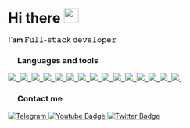 <h1>Hi there <img src="https://raw.githubusercontent.com/MartinHeinz/MartinHeinz/master/wave.gif" width="30" height="30"></h1>

<p><strong>I`am 𝙵𝚞𝚕𝚕-𝚜𝚝𝚊𝚌𝚔 𝚍𝚎𝚟𝚎𝚕𝚘𝚙𝚎𝚛</strong></p>

<h3><img src="https://github.githubassets.com/images/icons/emoji/unicode/1f6e0.png" width="15" height="15"> Languages and tools</h3>
<a href="https://github.com/IgorPetrovPRO">	
	<img src="https://img.shields.io/badge/laravel-%23FF2D20.svg?style=for-the-badge&logo=laravel&logoColor=white">&nbsp; 
	<img src="https://img.shields.io/badge/vuejs-%2335495e.svg?style=for-the-badge&logo=vuedotjs&logoColor=%234FC08D">&nbsp; 
	<img src="https://img.shields.io/badge/SASS-hotpink.svg?style=for-the-badge&logo=SASS&logoColor=white">&nbsp; 
	<img src="https://img.shields.io/badge/webpack-%238DD6F9.svg?style=for-the-badge&logo=webpack&logoColor=black">&nbsp; 
	<img src="https://img.shields.io/badge/GULP-%23CF4647.svg?style=for-the-badge&logo=gulp&logoColor=white">&nbsp; 
	<img src="https://img.shields.io/badge/NPM-%23000000.svg?style=for-the-badge&logo=npm&logoColor=white">&nbsp; 
	<img src="https://img.shields.io/badge/git-%23F05033.svg?style=for-the-badge&logo=git&logoColor=white">&nbsp; 
	<img src="https://img.shields.io/badge/jquery-%230769AD.svg?style=for-the-badge&logo=jquery&logoColor=white">&nbsp; 	
	<img src="https://img.shields.io/badge/css3-%231572B6.svg?style=for-the-badge&logo=css3&logoColor=white">&nbsp; 
	<img src="https://img.shields.io/badge/html5-%23E34F26.svg?style=for-the-badge&logo=html5&logoColor=white">&nbsp; 
	<img src="https://img.shields.io/badge/javascript-%23323330.svg?style=for-the-badge&logo=javascript&logoColor=%23F7DF1E">&nbsp; 
	<img src="https://img.shields.io/badge/mysql-%2300f.svg?style=for-the-badge&logo=mysql&logoColor=white">&nbsp; 
	<img src="https://img.shields.io/badge/MODX%20Revo-00978b?style=for-the-badge&logo=modx&logoColor=white">&nbsp; 
	<img src="https://img.shields.io/badge/figma-%23F24E1E.svg?style=for-the-badge&logo=figma&logoColor=white">&nbsp; 
	<img src="https://img.shields.io/badge/adobe%20photoshop-%2331A8FF.svg?style=for-the-badge&logo=adobe%20photoshop&logoColor=white">&nbsp; 
	
</a>

<h3><img src="https://github.githubassets.com/images/icons/emoji/unicode/1f4e3.png" width="15" height="15"> Contact me</h3>

<div id="badges">
  <a href="https://t.me/IgorPetrovPRO" target="_blank">
    <img src="https://img.shields.io/badge/telegram-informational?style=for-the-badge&logoColor=white&logo=telegram" alt="Telegram"/>
  </a>
  <a href="https://vk.com/igorpetrovpro" target="_blank">
    <img src="https://img.shields.io/badge/vkontakte-darkblue?style=for-the-badge&logoColor=white&logo=vk" alt="Youtube Badge"/>
  </a>
  <a href="https://wa.me/79500350563" target="_blank">
    <img src="https://img.shields.io/badge/whatsapp-brightgreen?style=for-the-badge&logo=whatsapp&logoColor=white" alt="Twitter Badge"/>
  </a>
</div>
